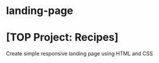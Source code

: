 # landing-page

<h1>[TOP Project: Recipes] </h1>
Create simple responsive landing page using HTML and CSS